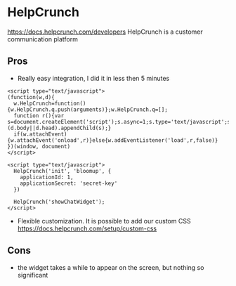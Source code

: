 # HelpCrunch
https://docs.helpcrunch.com/developers
HelpCrunch is a customer communication platform

## Pros
- Really easy integration, I did it in less then 5 minutes

```
<script type="text/javascript">
(function(w,d){
  w.HelpCrunch=function(){w.HelpCrunch.q.push(arguments)};w.HelpCrunch.q=[];
  function r(){var s=document.createElement('script');s.async=1;s.type='text/javascript';s.src='https://widget.helpcrunch.com/';(d.body||d.head).appendChild(s);}
  if(w.attachEvent){w.attachEvent('onload',r)}else{w.addEventListener('load',r,false)}
})(window, document)
</script>
```

```
<script type="text/javascript">
  HelpCrunch('init', 'bloomup', {
    applicationId: 1,
    applicationSecret: 'secret-key'
  })

  HelpCrunch('showChatWidget');
</script>
```

- Flexible customization. It is possible to add our custom CSS
https://docs.helpcrunch.com/setup/custom-css

## Cons
- the widget takes a while to appear on the screen, but nothing so significant
